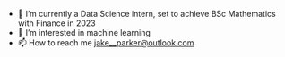 - 🌱 I’m currently a Data Science intern, set to achieve BSc Mathematics with Finance in 2023
- 👀 I’m interested in machine learning
- 📫 How to reach me jake__parker@outlook.com

<!---
jacobparker16/jacobparker16 is a ✨ special ✨ repository because its `README.md` (this file) appears on your GitHub profile.
You can click the Preview link to take a look at your changes.
--->
